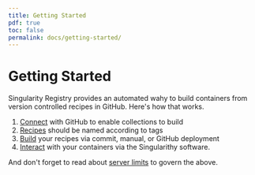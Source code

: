 ```yaml
---
title: Getting Started
pdf: true
toc: false
permalink: docs/getting-started/
---
```


# Getting Started

Singularity Registry provides an automated wahy to build containers from version
controlled recipes in GitHub. Here's how that works.

 1. [Connect](connect) with GitHub to enable collections to build
 2. [Recipes](recipes) should be named according to tags
 3. [Build](build) your recipes via commit, manual, or GitHub deployment
 4. [Interact](interact) with your containers via the Singularithy software.

And don't forget to read about [server limits](../regulatory/limits) to govern the above.
